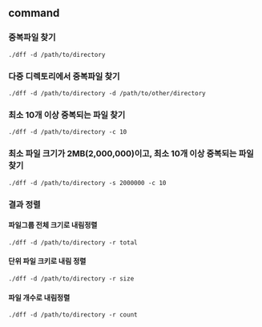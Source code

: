 ## command 

### 중복파일 찾기

    ./dff -d /path/to/directory
    
### 다중 디렉토리에서 중복파일 찾기

    ./dff -d /path/to/directory -d /path/to/other/directory
    
### 최소 10개 이상 중복되는 파일 찾기

    ./dff -d /path/to/directory -c 10
    
### 최소 파일 크기가 2MB(2,000,000)이고, 최소 10개 이상 중복되는 파일 찾기

    ./dff -d /path/to/directory -s 2000000 -c 10 

### 결과 정렬

#### 파일그룹 전체 크기로 내림정렬

    ./dff -d /path/to/directory -r total

#### 단위 파일 크키로 내림 정렬
 
    ./dff -d /path/to/directory -r size
    
#### 파일 개수로 내림정렬    
    
    ./dff -d /path/to/directory -r count
    